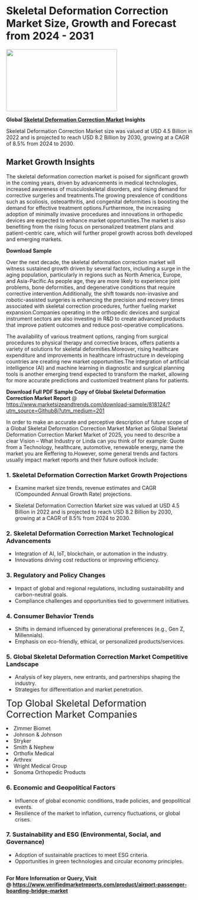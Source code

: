 <H1>Skeletal Deformation Correction Market Size, Growth and Forecast from 2024 - 2031</H1><img class="aligncenter size-medium wp-image-584254" src="https://thirdeyenews.in/wp-content/uploads/2024/09/Global-Market-Research-300x168.jpeg" alt="" width="300" height="168" /><p><strong>Global&nbsp;<a href="https://www.marketsizeandtrends.com/download-sample/818124/?utm_source=Github8j?utm_medium=201">Skeletal Deformation Correction Market</a> Insights</strong></p><p>Skeletal Deformation Correction Market size was valued at USD 4.5 Billion in 2022 and is projected to reach USD 8.2 Billion by 2030, growing at a CAGR of 8.5% from 2024 to 2030.</p><p><h2>Market Growth Insights</h2> <p>The skeletal deformation correction market is poised for significant growth in the coming years, driven by advancements in medical technologies, increased awareness of musculoskeletal disorders, and rising demand for corrective surgeries and treatments.The growing prevalence of conditions such as scoliosis, osteoarthritis, and congenital deformities is boosting the demand for effective treatment options.Furthermore, the increasing adoption of minimally invasive procedures and innovations in orthopedic devices are expected to enhance market opportunities.The market is also benefiting from the rising focus on personalized treatment plans and patient-centric care, which will further propel growth across both developed and emerging markets.</p> <p><strong>Download Sample</strong></p> <p>Over the next decade, the skeletal deformation correction market will witness sustained growth driven by several factors, including a surge in the aging population, particularly in regions such as North America, Europe, and Asia-Pacific.As people age, they are more likely to experience joint problems, bone deformities, and degenerative conditions that require corrective intervention.Additionally, the shift towards non-invasive and robotic-assisted surgeries is enhancing the precision and recovery times associated with skeletal correction procedures, further fueling market expansion.Companies operating in the orthopedic devices and surgical instrument sectors are also investing in R&D to create advanced products that improve patient outcomes and reduce post-operative complications.</p> <p>The availability of various treatment options, ranging from surgical procedures to physical therapy and corrective braces, offers patients a variety of solutions for skeletal deformities.Moreover, rising healthcare expenditure and improvements in healthcare infrastructure in developing countries are creating new market opportunities.The integration of artificial intelligence (AI) and machine learning in diagnostic and surgical planning tools is another emerging trend expected to transform the market, allowing for more accurate predictions and customized treatment plans for patients.</p> <p><span class=""><strong>Download Full PDF Sample Copy of Global Skeletal Deformation Correction Market Report</strong> @ <a href="https://www.marketsizeandtrends.com/download-sample/818124/?utm_source=Github8j?utm_medium=201" target="_blank">https://www.marketsizeandtrends.com/download-sample/818124/?utm_source=Github8j?utm_medium=201</a></span></p><p>In order to make an accurate and perceptive description of future scope of a Global&nbsp;Skeletal Deformation Correction Market Market as Global&nbsp;Skeletal Deformation Correction Market Market of 2025, you need to describe a clear Vision &ndash; What Industry or Linda can you think of for example: Quote from a Technology, healthcare, automotive, renewable energy, name the market you are Reffering to.However, some general trends and factors usually impact market reports and their future outlook include:</p><h3>1.&nbsp;<strong>Skeletal Deformation Correction Market Growth Projections</strong></h3><ul><li>Examine market size trends, revenue estimates and CAGR (Compounded Annual Growth Rate) projections.</li><li><p>Skeletal Deformation Correction Market size was valued at USD 4.5 Billion in 2022 and is projected to reach USD 8.2 Billion by 2030, growing at a CAGR of 8.5% from 2024 to 2030.</p></li></ul><h3>2.&nbsp;<strong>Skeletal Deformation Correction Market Technological Advancements</strong></h3><ul><li>Integration of AI, IoT, blockchain, or automation in the industry.</li><li>Innovations driving cost reductions or improving efficiency.</li></ul><h3>3.&nbsp;<strong>Regulatory and Policy Changes</strong></h3><ul><li>Impact of global and regional regulations, including sustainability and carbon-neutral goals.</li><li>Compliance challenges and opportunities tied to government initiatives.</li></ul><h3>4.&nbsp;<strong>Consumer Behavior Trends</strong></h3><ul><li>Shifts in demand influenced by generational preferences (e.g., Gen Z, Millennials).</li><li>Emphasis on eco-friendly, ethical, or personalized products/services.</li></ul><h3>5.&nbsp;<strong>Global Skeletal Deformation Correction Market Competitive Landscape</strong></h3><ul><li>Analysis of key players, new entrants, and partnerships shaping the industry.</li><li>Strategies for differentiation and market penetration.</li></ul><p data-pm-slice="1 1 []"><span style="color: inherit; font-family: inherit; font-size: 25px;">Top Global Skeletal Deformation Correction Market Companies</span></p><div class="" data-test-id=""><p><li>Zimmer Biomet</li><li> Johnson & Johnson</li><li> Stryker</li><li> Smith & Nephew</li><li> Orthofix Medical</li><li> Arthrex</li><li> Wright Medical Group</li><li> Sonoma Orthopedic Products</li></p></div><h3>6.&nbsp;<strong>Economic and Geopolitical Factors</strong></h3><ul><li>Influence of global economic conditions, trade policies, and geopolitical events.</li><li>Resilience of the market to inflation, currency fluctuations, or global crises.</li></ul><h3>7.&nbsp;<strong>Sustainability and ESG (Environmental, Social, and Governance)</strong></h3><ul><li>Adoption of sustainable practices to meet ESG criteria.</li><li>Opportunities in green technologies and circular economy principles.</li></ul><h2><strong style="font-size: 14px;">For More Information or Query, Visit @&nbsp;</strong><a style="background-color: #ffffff; font-size: 14px;" href="https://www.marketsizeandtrends.com/report/skeletal-deformation-correction-market/" target="_blank">https://www.verifiedmarketreports.com/product/airport-passenger-boarding-bridge-market</a></h2>